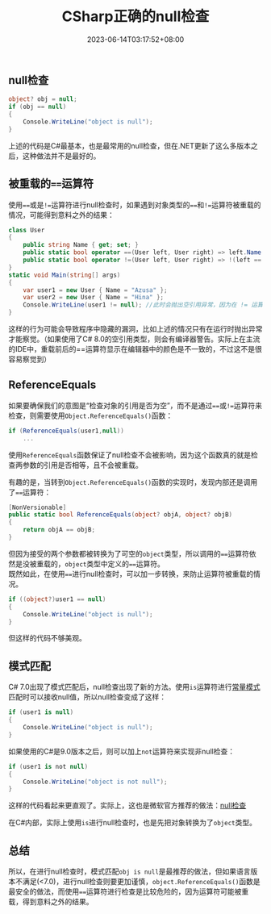 ﻿---
title: "CSharp正确的null检查"
date: 2023-06-14T03:17:52+08:00
tags: ["C#","C#基础"]
categories: [".NET"]
series: []
---

## null检查
```cs
object? obj = null;
if (obj == null)
{
    Console.WriteLine("object is null");
}
```

上述的代码是C#最基本，也是最常用的null检查，但在.NET更新了这么多版本之后，这种做法并不是最好的。


## 被重载的`==`运算符
使用`==`或是`!=`运算符进行null检查时，如果遇到对象类型的`==`和`!=`运算符被重载的情况，可能得到意料之外的结果：
```cs
class User
{
    public string Name { get; set; }
    public static bool operator ==(User left, User right) => left.Name == right.Name;
    public static bool operator !=(User left, User right) => !(left == right);
}
static void Main(string[] args)
{
    var user1 = new User { Name = "Azusa" };
    var user2 = new User { Name = "Hina" };
    Console.WriteLine(user1 != null); //此时会抛出空引用异常，因为在 != 运算符中引用了 null 的 Name 属性
}
```

这样的行为可能会导致程序中隐藏的漏洞，比如上述的情况只有在运行时抛出异常才能察觉。（如果使用了C# 8.0的空引用类型，则会有编译器警告。实际上在主流的IDE中，重载前后的==运算符显示在编辑器中的颜色是不一致的，不过这不是很容易察觉到）

## ReferenceEquals
如果要确保我们的意图是“检查对象的引用是否为空”，而不是通过`==`或`!=`运算符来检查，则需要使用`Object.ReferenceEquals()`函数：
```cs
if (ReferenceEquals(user1,null))
    ...
```
使用`ReferenceEquals`函数保证了null检查不会被影响，因为这个函数真的就是检查两参数的引用是否相等，且不会被重载。  

有趣的是，当转到`Object.ReferenceEquals()`函数的实现时，发现内部还是调用了`==`运算符：
```cs
[NonVersionable]
public static bool ReferenceEquals(object? objA, object? objB)
{
    return objA == objB;
}
```
但因为接受的两个参数都被转换为了可空的`object`类型，所以调用的`==`运算符依然是没被重载的，`object`类型中定义的`==`运算符。  
既然如此，在使用`==`进行null检查时，可以加一步转换，来防止运算符被重载的情况。
```cs
if ((object?)user1 == null)
{
    Console.WriteLine("object is null");
}
```
但这样的代码不够美观。

## 模式匹配
C# 7.0出现了模式匹配后，null检查出现了新的方法。使用`is`运算符进行[常量模式](https://learn.microsoft.com/zh-cn/dotnet/csharp/language-reference/operators/patterns#constant-pattern)匹配时可以接收null值，所以null检查变成了这样：
```cs
if (user1 is null)
{
    Console.WriteLine("object is null");
}
```
如果使用的C#是9.0版本之后，则可以加上`not`运算符来实现非null检查：
```cs
if (user1 is not null)
{
    Console.WriteLine("object is not null");
}
```

这样的代码看起来更直观了。实际上，这也是微软官方推荐的做法：[null检查](https://learn.microsoft.com/zh-cn/dotnet/csharp/fundamentals/functional/pattern-matching#null-checks)

在C#内部，实际上使用`is`进行null检查时，也是先把对象转换为了`object`类型。


## 总结
所以，在进行null检查时，模式匹配`obj is null`是最推荐的做法，但如果语言版本不满足(<7.0)，进行null检查则要更加谨慎，`object.ReferenceEquals()`函数是最安全的做法，而使用`==`运算符进行检查是比较危险的，因为运算符可能被重载，得到意料之外的结果。